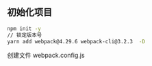 ## 初始化项目
```bash
npm init -y 
// 锁定版本号
yarn add webpack@4.29.6 webpack-cli@3.2.3  -D
```
创建文件 webpack.config.js